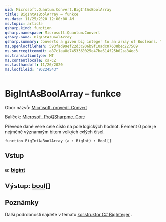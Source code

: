 ```yaml
---
uid: Microsoft.Quantum.Convert.BigIntAsBoolArray
title: BigIntAsBoolArray – funkce
ms.date: 11/25/2020 12:00:00 AM
ms.topic: article
qsharp.kind: function
qsharp.namespace: Microsoft.Quantum.Convert
qsharp.name: BigIntAsBoolArray
qsharp.summary: Converts a given big integer to an array of Booleans. The 0 element of the array is the least significant bit of the big integer.
ms.openlocfilehash: 593fad99ef22d3c906b9f10adc07638bed227509
ms.sourcegitcommit: a87c1aa8e7453360025e47ba614f25b02ea84ec3
ms.translationtype: MT
ms.contentlocale: cs-CZ
ms.lasthandoff: 11/26/2020
ms.locfileid: "96224543"
---
```

# <a name="bigintasboolarray-function"></a>BigIntAsBoolArray – funkce

Obor názvů: [Microsoft. provedl. Convert](xref:Microsoft.Quantum.Convert)

Balíček: [Microsoft. ProQSharpme. Core](https://nuget.org/packages/Microsoft.Quantum.QSharp.Core)


Převede dané velké celé číslo na pole logických hodnot.
Element 0 pole je nejméně významným bitem velkých celých čísel.

```qsharp
function BigIntAsBoolArray (a : BigInt) : Bool[]
```


## <a name="input"></a>Vstup

### <a name="a--bigint"></a>a: [bigint](xref:microsoft.quantum.lang-ref.bigint)





## <a name="output--bool"></a>Výstup: [bool](xref:microsoft.quantum.lang-ref.bool)[]



## <a name="remarks"></a>Poznámky

Další podrobnosti najdete v tématu [konstruktor C# BigInteger](https://docs.microsoft.com/dotnet/api/system.numerics.biginteger.-ctor?view=netframework-4.7.2#System_Numerics_BigInteger__ctor_System_Int64_) .